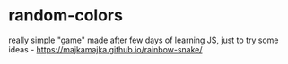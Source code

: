 # random-colors

really simple "game" made after few days of learning JS, just to try some ideas - https://majkamajka.github.io/rainbow-snake/
